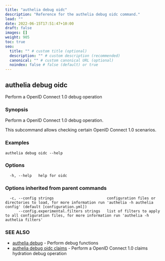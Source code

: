 ```yaml
---
title: "authelia debug oidc"
description: "Reference for the authelia debug oidc command."
lead: ""
date: 2022-06-15T17:51:47+10:00
draft: false
images: []
weight: 905
toc: true
seo:
  title: "" # custom title (optional)
  description: "" # custom description (recommended)
  canonical: "" # custom canonical URL (optional)
  noindex: false # false (default) or true
---
```


## authelia debug oidc

Perform a OpenID Connect 1.0 debug operation

### Synopsis

Perform a OpenID Connect 1.0 debug operation.

This subcommand allows checking certain OpenID Connect 1.0 scenarios.

### Examples

```
authelia debug oidc --help
```

### Options

```
  -h, --help   help for oidc
```

### Options inherited from parent commands

```
  -c, --config strings                        configuration files or directories to load, for more information run 'authelia -h authelia config' (default [configuration.yml])
      --config.experimental.filters strings   list of filters to apply to all configuration files, for more information run 'authelia -h authelia filters'
```

### SEE ALSO

* [authelia debug](authelia_debug.md)	 - Perform debug functions
* [authelia debug oidc claims](authelia_debug_oidc_claims.md)	 - Perform a OpenID Connect 1.0 claims hydration debug operation


